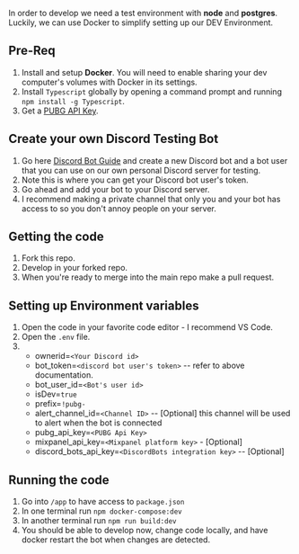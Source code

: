 In order to develop we need a test environment with **node** and **postgres**. Luckily, we can use Docker to simplify setting up our DEV Environment.

## Pre-Req
1. Install and setup **Docker**. You will need to enable sharing your dev computer's volumes with Docker in its settings.
2. Install `Typescript` globally by opening a command prompt and running `npm install -g Typescript`.
3. Get a [PUBG API Key](https://developer.playbattlegrounds.com/).

## Create your own Discord Testing Bot
1. Go here [Discord Bot Guide](https://github.com/reactiflux/discord-irc/wiki/Creating-a-discord-bot-&-getting-a-token) and create a new Discord bot and a bot user that you can use on our own personal Discord server for testing.
2. Note this is where you can get your Discord bot user's token.
3. Go ahead and add your bot to your Discord server.
4. I recommend making a private channel that only you and your bot has access to so you don't annoy people on your server.

## Getting the code
1. Fork this repo.
2. Develop in your forked repo.
3. When you're ready to merge into the main repo make a pull request.

## Setting up Environment variables
1. Open the code in your favorite code editor - I recommend VS Code.
2. Open the `.env` file.
3.
    * ownerid=`<Your Discord id>`
    * bot_token=`<discord bot user's token>`  -- refer to above documentation.
    * bot_user_id=`<Bot's user id>`
    * isDev=`true`
    * prefix=`!pubg-`
    * alert_channel_id=`<Channel ID>`  -- [Optional] this channel will be used to alert when the bot is connected
    * pubg_api_key=`<PUBG Api Key>`
    * mixpanel_api_key=`<Mixpanel platform key>`  -  [Optional]
    * discord_bots_api_key=`<DiscordBots integration key>`  --  [Optional]

## Running the code
1. Go into `/app` to have access to `package.json`
2. In one terminal run `npm docker-compose:dev`
3. In another terminal run `npm run build:dev`
4. You should be able to develop now, change code locally, and have docker restart the bot when changes are detected.
